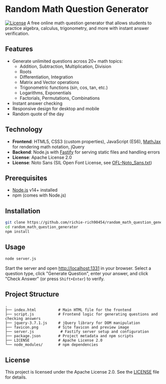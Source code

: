 # Random Math Question Generator
[![License](https://img.shields.io/badge/license-Apache%202.0-blue.svg)](LICENSE)
A free online math question generator that allows students to practice algebra, calculus, trigonometry, and more with instant answer verification.
## Features
* Generate unlimited questions across 20+ math topics:
  * Addition, Subtraction, Multiplication, Division
  * Roots
  * Differentiation, Integration
  * Matrix and Vector operations
  * Trigonometric functions (sin, cos, tan, etc.)
  * Logarithms, Exponentials
  * Factorials, Permutations, Combinations
* Instant answer checking
* Responsive design for desktop and mobile
* Random quote of the day
## Technology
* **Frontend**: HTML5, CSS3 (custom properties), JavaScript (ES6), [MathJax](https://www.mathjax.org/) for rendering math notation, jQuery
* **Backend**: Node.js with [Fastify](https://www.fastify.io/) for serving static files and handling errors
* **License**: Apache License 2.0
* **License**: Noto Sans (SIL Open Font License, see [OFL-Noto_Sans.txt](OFL-Noto_Sans.txt))
## Prerequisites
* [Node.js](https://nodejs.org/) v14+ installed
* npm (comes with Node.js)
## Installation
```bash
git clone https://github.com/richie-rich90454/random_math_question_generator.git
cd random_math_question_generator
npm install
```
## Usage
```bash
node server.js
```
Start the server and open [http://localhost:1331](http://localhost:1331) in your browser. Select a question type, click "Generate Question", enter your answer, and click "Check Answer" (or press `Shift+Enter`) to verify.
## Project Structure
```
.
├── index.html          # Main HTML file for the frontend
├── script.js           # Frontend logic for generating questions and checking answers
├── jquery-3.7.1.js     # jQuery library for DOM manipulation
├── favicon.png         # Site favicon and preview image
├── server.js            # Fastify server setup and configuration
├── package.json        # Project metadata and npm scripts
├── LICENSE             # Apache License 2.0
└── node_modules/       # npm dependencies
```
## License
This project is licensed under the Apache License 2.0. See the [LICENSE](LICENSE) file for details.